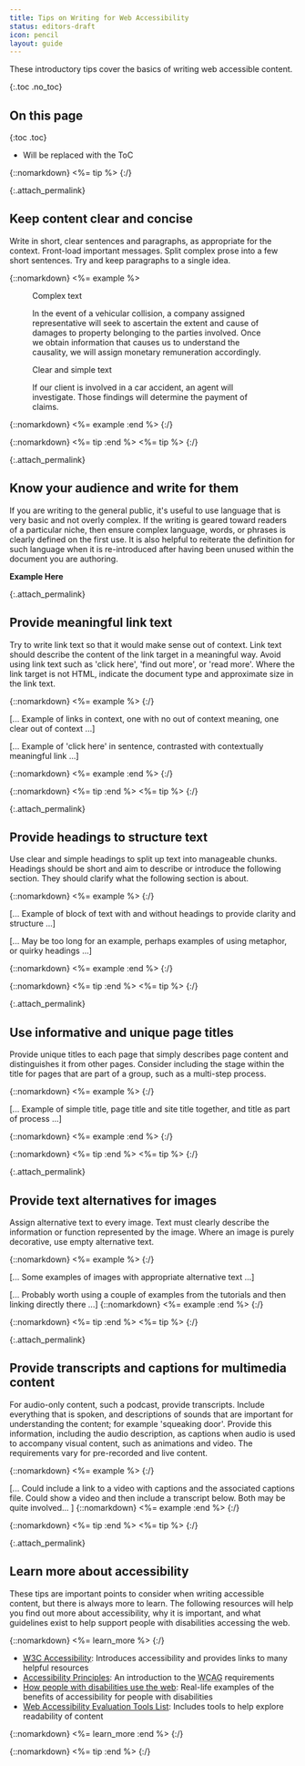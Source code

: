 ```yaml
---
title: Tips on Writing for Web Accessibility
status: editors-draft
icon: pencil
layout: guide
---
```


These introductory tips cover the basics of writing web accessible content.


{:.toc .no_toc}
## On this page

{:toc .toc}
* Will be replaced with the ToC

{::nomarkdown}
<%= tip %>
{:/}

{:.attach_permalink}
##  Keep content clear and concise 

Write in short, clear sentences and paragraphs, as appropriate for the context. Front-load important messages. Split complex prose into a few short sentences. Try and keep paragraphs to a single idea.
 
{::nomarkdown}
<%= example %>

<div class="two-column">
  <figure>
    <figcaption>Complex text</figcaption>
    <div>
      <p class="fail">In the event of a vehicular collision, a company assigned representative will seek to ascertain the extent and cause of damages to property belonging to the parties involved. Once we obtain information that causes us to understand the causality, we will assign monetary remuneration accordingly.</p>
    </div>
  </figure>
  <figure>
    <figcaption>Clear and simple text</figcaption>
    <div>
      <p class="pass">If our client is involved in a car accident, an agent will investigate. Those findings will determine the payment of claims.</p>
    </div>
  </figure>
</div>

{::nomarkdown}
<%= example :end %>
{:/}

{::nomarkdown}
<%= tip :end %>
<%= tip %>
{:/}

{:.attach_permalink}

## Know your audience and write for them

If you are writing to the general public, it's useful to use language that is very basic and not overly complex. If the writing is geared toward readers of a particular niche, then ensure complex language, words, or phrases is clearly defined on the first use. It is also helpful to reiterate the definition for such language when it is re-introduced after having been unused within the document you are authoring. 

**Example Here**

{:.attach_permalink}

## Provide meaningful link text

Try to write link text so that it would make sense out of context. Link text should describe the content of the link target in a meaningful way. Avoid using link text such as 'click here', 'find out more', or 'read more'. Where the link target is not HTML, indicate the document type and approximate size in the link text.

{::nomarkdown}
<%= example %>
{:/}

[... Example of links in context, one with no out of context meaning, one clear out of context ...]

[... Example of 'click here' in sentence, contrasted with contextually meaningful link ...]

{::nomarkdown}
<%= example :end %>
{:/}

{::nomarkdown}
<%= tip :end %>
<%= tip %>
{:/}

{:.attach_permalink}
## Provide headings to structure text

Use clear and simple headings to split up text into manageable chunks. Headings should be short and aim to describe or introduce the following section. They should clarify what the following section is about.  

{::nomarkdown}
<%= example %>
{:/}

[... Example of block of text with and without headings to provide clarity and structure ...]

[... May be too long for an example, perhaps examples of using metaphor, or quirky headings ...]

{::nomarkdown}
<%= example :end %>
{:/}

{::nomarkdown}
<%= tip :end %>
<%= tip %>
{:/}

{:.attach_permalink}
## Use informative and unique page titles

Provide unique titles to each page that simply describes page content and distinguishes it from other pages. Consider including the stage within the title for pages that are part of a group, such as a multi-step process.

{::nomarkdown}
<%= example %>
{:/}

[... Example of simple title, page title and site title together, and title as part of process ...]

{::nomarkdown}
<%= example :end %>
{:/}

{::nomarkdown}
<%= tip :end %>
<%= tip %>
{:/}

{:.attach_permalink}
## Provide text alternatives for images

Assign alternative text to every image. Text must clearly describe the information or function represented by the image. Where an image is purely decorative, use empty alternative text.

{::nomarkdown}
<%= example %>
{:/}

[... Some examples of images with appropriate alternative text ...]

[... Probably worth using a couple of examples from the tutorials and then linking directly there ...]
{::nomarkdown}
<%= example :end %>
{:/}

{::nomarkdown}
<%= tip :end %>
<%= tip %>
{:/}

{:.attach_permalink}
## Provide transcripts and captions for multimedia content

For audio-only content, such a podcast, provide transcripts. Include everything that is spoken, and descriptions of sounds that are important for understanding the content; for example 'squeaking door'. Provide this information, including the audio description, as captions when audio is used to accompany visual content, such as animations and video. The requirements vary for pre-recorded and live content.

{::nomarkdown}
<%= example %>
{:/}

[... Could include a link to a video with captions and the associated captions file. Could show a video and then include a transcript below. Both may be quite involved... ]
{::nomarkdown}
<%= example :end %>
{:/}

{::nomarkdown}
<%= tip :end %>
<%= tip %>
{:/}

{:.attach_permalink}

## Learn more about accessibility

These tips are important points to consider when writing accessible content, but there is always more to learn. The following resources will help you find out more about accessibility, why it is important, and what guidelines exist to help support people with disabilities accessing the web.

{::nomarkdown}
<%= learn_more %>
{:/}

* [<abbr title="World Wide Web Consortium">W3C</abbr> Accessibility](/standards/webdesign/accessibility): Introduces accessibility and provides links to many helpful resources
* [Accessibility Principles](/WAI/intro/people-use-web/principles): An introduction to the <abbr title="Web Content Accessibility Guidelines">WCAG</abbr> requirements
* [How people with disabilities use the web](/WAI/intro/people-use-web): Real-life examples of the benefits of accessibility for people with disabilities
* [Web Accessibility Evaluation Tools List](/WAI/ER/tools/): Includes tools to help explore readability of content

{::nomarkdown}
<%= learn_more :end %>
{:/}

{::nomarkdown}
<%= tip :end %>
{:/}
